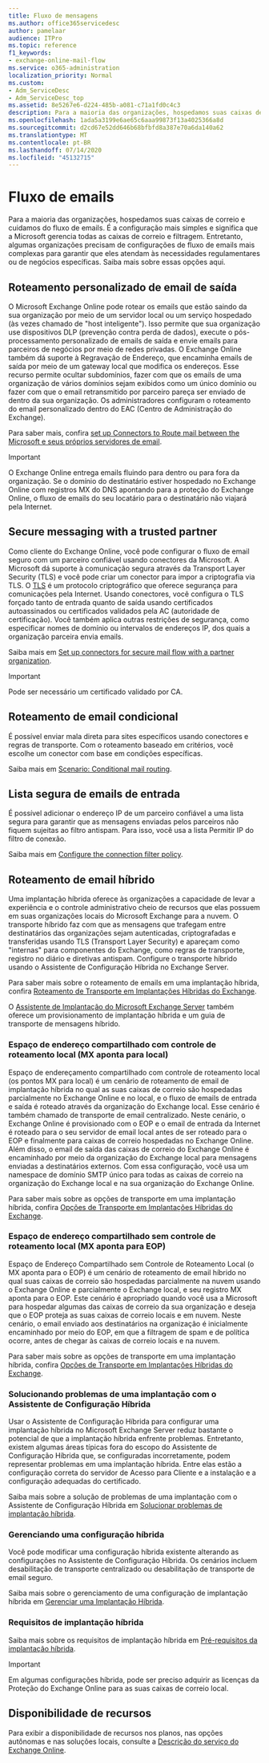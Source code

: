 ```yaml
---
title: Fluxo de mensagens
ms.author: office365servicedesc
author: pamelaar
audience: ITPro
ms.topic: reference
f1_keywords:
- exchange-online-mail-flow
ms.service: o365-administration
localization_priority: Normal
ms.custom:
- Adm_ServiceDesc
- Adm_ServiceDesc_top
ms.assetid: 8e5267e6-d224-485b-a081-c71a1fd0c4c3
description: Para a maioria das organizações, hospedamos suas caixas de correio e cuidamos do fluxo de emails. É a configuração mais simples e significa que a Microsoft gerencia todas as caixas de correio e filtragem. Entretanto, algumas organizações precisam de configurações de fluxo de emails mais complexas para garantir que eles atendam às necessidades regulamentares ou de negócios específicas. Saiba mais sobre essas opções aqui.
ms.openlocfilehash: 1ada5a3199e6ae65c6aaa99873f13a4025366a8d
ms.sourcegitcommit: d2cd67e52dd646b68bfbfd8a387e70a6da140a62
ms.translationtype: MT
ms.contentlocale: pt-BR
ms.lasthandoff: 07/14/2020
ms.locfileid: "45132715"
---
```

# <a name="mail-flow"></a>Fluxo de emails

Para a maioria das organizações, hospedamos suas caixas de correio e cuidamos do fluxo de emails. É a configuração mais simples e significa que a Microsoft gerencia todas as caixas de correio e filtragem. Entretanto, algumas organizações precisam de configurações de fluxo de emails mais complexas para garantir que eles atendam às necessidades regulamentares ou de negócios específicas. Saiba mais sobre essas opções aqui. 
  
## <a name="custom-routing-of-outbound-email"></a>Roteamento personalizado de email de saída

O Microsoft Exchange Online pode rotear os emails que estão saindo da sua organização por meio de um servidor local ou um serviço hospedado (às vezes chamado de "host inteligente"). Isso permite que sua organização use dispositivos DLP (prevenção contra perda de dados), execute o pós-processamento personalizado de emails de saída e envie emails para parceiros de negócios por meio de redes privadas. O Exchange Online também dá suporte à Regravação de Endereço, que encaminha emails de saída por meio de um gateway local que modifica os endereços. Esse recurso permite ocultar subdomínios, fazer com que os emails de uma organização de vários domínios sejam exibidos como um único domínio ou fazer com que o email retransmitido por parceiro pareça ser enviado de dentro da sua organização. Os administradores configuram o roteamento do email personalizado dentro do EAC (Centro de Administração do Exchange).
  
Para saber mais, confira [set up Connectors to Route mail between the Microsoft e seus próprios servidores de email](https://docs.microsoft.com/exchange/mail-flow-best-practices/use-connectors-to-configure-mail-flow/set-up-connectors-to-route-mail).
  
> [!IMPORTANT]
> O Exchange Online entrega emails fluindo para dentro ou para fora da organização. Se o domínio do destinatário estiver hospedado no Exchange Online com registros MX do DNS apontando para a proteção do Exchange Online, o fluxo de emails do seu locatário para o destinatário não viajará pela Internet.
  
## <a name="secure-messaging-with-a-trusted-partner"></a>Secure messaging with a trusted partner

Como cliente do Exchange Online, você pode configurar o fluxo de email seguro com um parceiro confiável usando conectores da Microsoft. A Microsoft dá suporte à comunicação segura através da Transport Layer Security (TLS) e você pode criar um conector para impor a criptografia via TLS. O [TLS](https://docs.microsoft.com/office365/securitycompliance/exchange-online-uses-tls-to-secure-email-connections) é um protocolo criptográfico que oferece segurança para comunicações pela Internet. Usando conectores, você configura o TLS forçado tanto de entrada quanto de saída usando certificados autoassinados ou certificados validados pela AC (autoridade de certificação). Você também aplica outras restrições de segurança, como especificar nomes de domínio ou intervalos de endereços IP, dos quais a organização parceira envia emails. 
  
Saiba mais em [Set up connectors for secure mail flow with a partner organization](https://docs.microsoft.com/exchange/mail-flow-best-practices/use-connectors-to-configure-mail-flow/set-up-connectors-for-secure-mail-flow-with-a-partner).
  
> [!IMPORTANT]
> Pode ser necessário um certificado validado por CA. 
  
## <a name="conditional-mail-routing"></a>Roteamento de email condicional

É possível enviar mala direta para sites específicos usando conectores e regras de transporte. Com o roteamento baseado em critérios, você escolhe um conector com base em condições específicas.
  
Saiba mais em [Scenario: Conditional mail routing](https://docs.microsoft.com/exchange/mail-flow-best-practices/use-connectors-to-configure-mail-flow/conditional-mail-routing).
  
## <a name="incoming-mail-safe-list"></a>Lista segura de emails de entrada

É possível adicionar o endereço IP de um parceiro confiável a uma lista segura para garantir que as mensagens enviadas pelos parceiros não fiquem sujeitas ao filtro antispam. Para isso, você usa a lista Permitir IP do filtro de conexão.
  
Saiba mais em [Configure the connection filter policy](https://docs.microsoft.com/office365/SecurityCompliance/configure-the-connection-filter-policy).
  
## <a name="hybrid-email-routing"></a>Roteamento de email híbrido

Uma implantação híbrida oferece às organizações a capacidade de levar a experiência e o controle administrativo cheio de recursos que elas possuem em suas organizações locais do Microsoft Exchange para a nuvem. O transporte híbrido faz com que as mensagens que trafegam entre destinatários das organizações sejam autenticadas, criptografadas e transferidas usando TLS (Transport Layer Security) e apareçam como "internas" para componentes do Exchange, como regras de transporte, registro no diário e diretivas antispam. Configure o transporte híbrido usando o Assistente de Configuração Híbrida no Exchange Server.
  
Para saber mais sobre o roteamento de emails em uma implantação híbrida, confira [Roteamento de Transporte em Implantações Híbridas do Exchange](https://go.microsoft.com/fwlink/p/?LinkId=271757).
  
O [Assistente de Implantação do Microsoft Exchange Server](https://go.microsoft.com/fwlink/p/?LinkId=287036) também oferece um provisionamento de implantação híbrida e um guia de transporte de mensagens híbrido. 
  
### <a name="shared-address-space-with-on-premises-routing-control-mx-points-to-on-premises"></a>Espaço de endereço compartilhado com controle de roteamento local (MX aponta para local)

Espaço de endereçamento compartilhado com controle de roteamento local (os pontos MX para local) é um cenário de roteamento de email de implantação híbrida no qual as suas caixas de correio são hospedadas parcialmente no Exchange Online e no local, e o fluxo de emails de entrada e saída é roteado através da organização do Exchange local. Esse cenário é também chamado de transporte de email centralizado. Neste cenário, o Exchange Online é provisionado com o EOP e o email de entrada da Internet é roteado para o seu servidor de email local antes de ser roteado para o EOP e finalmente para caixas de correio hospedadas no Exchange Online. Além disso, o email de saída das caixas de correio do Exchange Online é encaminhado por meio da organização do Exchange local para mensagens enviadas a destinatários externos. Com essa configuração, você usa um namespace de domínio SMTP único para todas as caixas de correio na organização do Exchange local e na sua organização do Exchange Online. 
  
Para saber mais sobre as opções de transporte em uma implantação híbrida, confira [Opções de Transporte em Implantações Híbridas do Exchange](https://go.microsoft.com/fwlink/p/?LinkID=271758).
  
### <a name="shared-address-space-without-on-premises-routing-control-mx-points-to-eop"></a>Espaço de endereço compartilhado sem controle de roteamento local (MX aponta para EOP)

Espaço de Endereço Compartilhado sem Controle de Roteamento Local (o MX aponta para o EOP) é um cenário de roteamento de email híbrido no qual suas caixas de correio são hospedadas parcialmente na nuvem usando o Exchange Online e parcialmente o Exchange local, e seu registro MX aponta para o EOP. Este cenário é apropriado quando você usa a Microsoft para hospedar algumas das caixas de correio da sua organização e deseja que o EOP proteja as suas caixas de correio locais e em nuvem. Neste cenário, o email enviado aos destinatários na organização é inicialmente encaminhado por meio do EOP, em que a filtragem de spam e de política ocorre, antes de chegar às caixas de correio locais e na nuvem. 
  
Para saber mais sobre as opções de transporte em uma implantação híbrida, confira [Opções de Transporte em Implantações Híbridas do Exchange](https://go.microsoft.com/fwlink/p/?LinkID=271758).
  
### <a name="troubleshooting-a-deployment-with-the-hybrid-configuration-wizard"></a>Solucionando problemas de uma implantação com o Assistente de Configuração Híbrida

Usar o Assistente de Configuração Híbrida para configurar uma implantação híbrida no Microsoft Exchange Server reduz bastante o potencial de que a implantação híbrida enfrente problemas. Entretanto, existem algumas áreas típicas fora do escopo do Assistente de Configuração Híbrida que, se configuradas incorretamente, podem representar problemas em uma implantação híbrida. Entre elas estão a configuração correta do servidor de Acesso para Cliente e a instalação e a configuração adequadas do certificado.
  
Saiba mais sobre a solução de problemas de uma implantação com o Assistente de Configuração Híbrida em [Solucionar problemas de implantação híbrida](https://go.microsoft.com/fwlink/p/?LinkId=271040).
  
### <a name="managing-a-hybrid-configuration"></a>Gerenciando uma configuração híbrida

Você pode modificar uma configuração híbrida existente alterando as configurações no Assistente de Configuração Híbrida. Os cenários incluem desabilitação de transporte centralizado ou desabilitação de transporte de email seguro.
  
Saiba mais sobre o gerenciamento de uma configuração de implantação híbrida em [Gerenciar uma Implantação Híbrida](https://go.microsoft.com/fwlink/p/?LinkId=271044).
  
### <a name="hybrid-deployment-requirements"></a>Requisitos de implantação híbrida

Saiba mais sobre os requisitos de implantação híbrida em [Pré-requisitos da implantação híbrida](https://go.microsoft.com/fwlink/p/?LinkId=271759).
  
> [!IMPORTANT]
> Em algumas configurações híbrida, pode ser preciso adquirir as licenças da Proteção do Exchange Online para as suas caixas de correio local. 
  
## <a name="feature-availability"></a>Disponibilidade de recursos

Para exibir a disponibilidade de recursos nos planos, nas opções autônomas e nas soluções locais, consulte a [Descrição do serviço do Exchange Online](exchange-online-service-description.md).
  